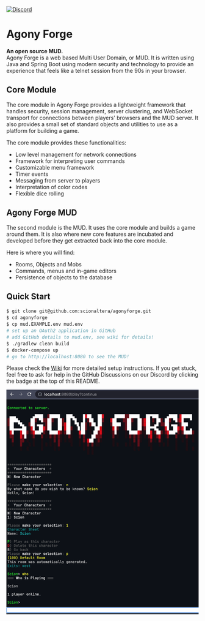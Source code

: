 [![Discord](https://img.shields.io/discord/1145891199346024512?label=discord)](https://discord.gg/6DHKrMJCJE)

# Agony Forge
**An open source MUD.**  
Agony Forge is a web based Multi User Domain, or MUD. It is written using Java and Spring Boot using modern security and technology to provide an experience that feels like a telnet session from the 90s in your browser.

## Core Module
The core module in Agony Forge provides a lightweight framework that handles security, session management, server clustering, and WebSocket transport for connections between players' browsers and the MUD server. It also provides a small set of standard objects and utilities to use as a platform for building a game.

The core module provides these functionalities:
* Low level management for network connections
* Framework for interpreting user commands
* Customizable menu framework
* Timer events
* Messaging from server to players
* Interpretation of color codes
* Flexible dice rolling
  
## Agony Forge MUD
The second module is the MUD. It uses the core module and builds a game around them. It is also where new core features are incubated and developed before they get extracted back into the core module.

Here is where you will find:
* Rooms, Objects and Mobs
* Commands, menus and in-game editors
* Persistence of objects to the database

## Quick Start

```bash
$ git clone git@github.com:scionaltera/agonyforge.git
$ cd agonyforge
$ cp mud.EXAMPLE.env mud.env
# set up an OAuth2 application in GitHub
# add GitHub details to mud.env, see wiki for details!
$ ./gradlew clean build
$ docker-compose up
# go to http://localhost:8080 to see the MUD!
```

Please check the [Wiki](https://github.com/scionaltera/agonyforge/wiki/How-to-Develop) for more detailed setup instructions. If you get stuck, feel free to ask for help in the GitHub Discussions on our Discord by clicking the badge at the top of this README.

![A screenshot of a simple Agony Forge play session](docs/images/screenshot.png)
